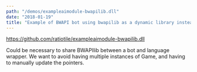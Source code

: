 ```yaml
---
path: "/demos/exampleaimodule-bwapilib.dll"
date: "2018-01-19"
title: "Example of BWAPI bot using bwapilib as a dynamic library instead of a static library."
---
```


https://github.com/ratiotile/exampleaimodule-bwapilib.dll

Could be necessary to share BWAPIlib between a bot and language wrapper. We want to avoid having multiple instances of Game, and having to manually update the pointers.

